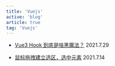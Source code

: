 ```yaml
---
title: 'Vuejs'
active: 'blog'
article: true
tag: 'Vuejs'
---
```

- [Vue3 Hook 到底是啥黑魔法？](./libs/vueHook) <Tag>2021.7.29</Tag>

- [鼠标拖拽建立选区，选中元素](./libs/select) <Tag>2021.7.14</Tag>
